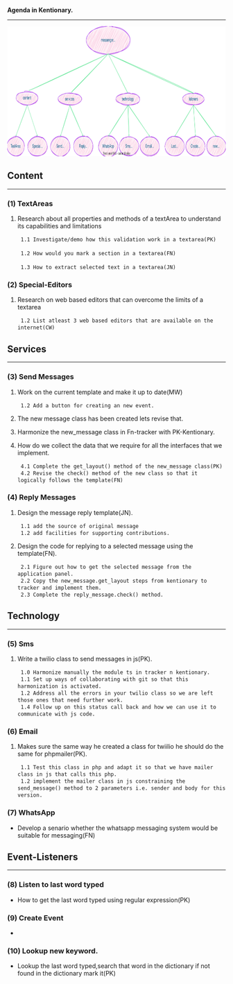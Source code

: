 **Agenda in Kentionary.**
___
<img src="messenger.svg" style="height: 300px; width:900px;"/>

## Content
___
### (1) TextAreas
1. Research about all properties and methods of a textArea to understand its capabilities and limitations

        1.1 Investigate/demo how this validation work in a textarea(PK)

        1.2 How would you mark a section in a textarea(FN)

        1.3 How to extract selected text in a textarea(JN)

### (2) Special-Editors
1. Research on web based editors that can overcome the limits of a textarea

        1.2 List atleast 3 web based editors that are available on the internet(CW)

## Services
___

### (3) Send Messages
1. Work on the current template and make it up to date(MW)

        1.2 Add a button for creating an new event.

2. The new message class has been created lets revise that.

3. Harmonize the new_message class in Fn-tracker with PK-Kentionary.

4. How do we collect the data that we require for all the interfaces that we implement.

        4.1 Complete the get_layout() method of the new_message class(PK)
        4.2 Revise the check() method of the new class so that it  logically follows the template(FN)
    
### (4) Reply Messages
1. Design the message reply template(JN).

        1.1 add the source of original message
        1.2 add facilities for supporting contributions.
    
2. Design the code for replying to a selected message using the template(FN).

        2.1 Figure out how to get the selected message from the application panel.
        2.2 Copy the new_message.get_layout steps from kentionary to tracker and implement them.
        2.3 Complete the reply_message.check() method.

## Technology
___
### (5) Sms 
1. Write a twilio class to send messages in js(PK).

        1.0 Harmonize manually the module ts in tracker n kentionary.
        1.1 Set up ways of collaborating with git so that this harmonization is activated.
        1.2 Address all the errors in your twilio class so we are left those ones that need further work.
        1.4 Follow up on this status call back and how we can use it to communicate with js code.

### (6) Email
1. Makes sure the same way he created a class for twiilio he should do the same for phpmailer(PK).

        1.1 Test this class in php and adapt it so that we have mailer class in js that calls this php.
        1.2 implement the mailer class in js constraining the send_message() method to 2 parameters i.e. sender and body for this version.
        
### (7) WhatsApp
- Develop a senario whether the whatsapp messaging system would be suitable for messaging(FN)

## Event-Listeners
____

### (8) Listen to last word typed
- How to get the last word typed using regular expression(PK)

### (9) Create Event
- 

### (10) Lookup new keyword.
- Lookup the last word typed,search that word in the dictionary if not found in the dictionary mark it(PK)